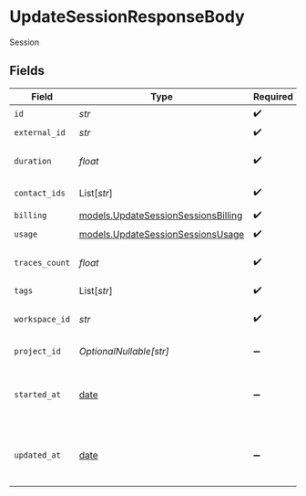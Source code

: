 # UpdateSessionResponseBody

Session


## Fields

| Field                                                                            | Type                                                                             | Required                                                                         | Description                                                                      |
| -------------------------------------------------------------------------------- | -------------------------------------------------------------------------------- | -------------------------------------------------------------------------------- | -------------------------------------------------------------------------------- |
| `id`                                                                             | *str*                                                                            | :heavy_check_mark:                                                               | N/A                                                                              |
| `external_id`                                                                    | *str*                                                                            | :heavy_check_mark:                                                               | N/A                                                                              |
| `duration`                                                                       | *float*                                                                          | :heavy_check_mark:                                                               | Duration of the session in ms                                                    |
| `contact_ids`                                                                    | List[*str*]                                                                      | :heavy_check_mark:                                                               | List of contact ids                                                              |
| `billing`                                                                        | [models.UpdateSessionSessionsBilling](../models/updatesessionsessionsbilling.md) | :heavy_check_mark:                                                               | N/A                                                                              |
| `usage`                                                                          | [models.UpdateSessionSessionsUsage](../models/updatesessionsessionsusage.md)     | :heavy_check_mark:                                                               | N/A                                                                              |
| `traces_count`                                                                   | *float*                                                                          | :heavy_check_mark:                                                               | Total traces of the session                                                      |
| `tags`                                                                           | List[*str*]                                                                      | :heavy_check_mark:                                                               | N/A                                                                              |
| `workspace_id`                                                                   | *str*                                                                            | :heavy_check_mark:                                                               | The workspace id                                                                 |
| `project_id`                                                                     | *OptionalNullable[str]*                                                          | :heavy_minus_sign:                                                               | The project id                                                                   |
| `started_at`                                                                     | [date](https://docs.python.org/3/library/datetime.html#date-objects)             | :heavy_minus_sign:                                                               | The time when the session was created                                            |
| `updated_at`                                                                     | [date](https://docs.python.org/3/library/datetime.html#date-objects)             | :heavy_minus_sign:                                                               | The time when the session was updated                                            |